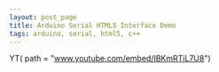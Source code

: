 ```yaml
---
layout: post_page
title: Arduino Serial HTML5 Interface Demo
tags: arduino, serial, html5, c++
---
```


YT( path = "www.youtube.com/embed/IBKmRTiL7U8")